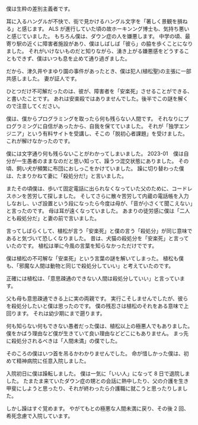僕は生粋の差別主義者です。

耳に入るハングルが不快で、街で見かけるハングル文字を「著しく景観を損ねる」と感じます。
ALS が進行していた頃の故ホーキンング博士も、気持ち悪いと感じていました。
もちろん僕は、ダウン症の人を嫌悪します。
中学の頃、最寄り駅の近くに障害者施設があり、僕はしばしば「彼ら」の脇を歩くことになりました。
それがいけないものだと知りながら、湧き上がる嫌悪感をどうすることもできず、僕はいつも息を止めて通り過ぎました。

だから、津久井やまゆり園の事件があったとき、僕は犯人(植松聖)の主張に一部共感しました。
妻が証人です。

ひとつだけ不可解だったのは、彼が、障害者を「安楽死」させることができる、と書いたことです。
あれは安楽殺ではありませんでした。後半でこの謎を解くので注意してください。

僕は、僕からプログラミングを取ったら何も残らない人間です。
それなりにプログラミングに自信があったから、自我を保てていました。
それが「独学エンジニア」という有料サイトを受講し、そこの「脱初心者課題」を受けました。
これが解けなかったのです。

僕には文字通り何も残らないことがわかってしまいました。
2023-01　僕は自分が一生愚者のままなのだと思い知って、躁うつ混交状態にありました。
その頃、飼い犬が頻繁に布団におしっこをかけていました。
躁に切り替わった僕は、たまりかねて妻に「殺処分だ!」と言いました。

またその頃僕は、歩いて固定電話に出られなくなっていた父のために、コードレスホンを苦労して探しました。
そしてさらに散々苦労して内蔵の電話帳を入力しなおし、いざ設置という段になったら今度は母が、「音が小さくて聞こえない」と言ったのです。
母は耳が遠くなっていました。
あまりの徒労感に僕は「二人とも殺処分だ」と妻の前で言いました。

言ってしばらくして、植松が言う「安楽死」と僕の言う「殺処分」が同じ意味であると気づいて恐しくなりました。
昔は、犬猫の殺処分を「安楽死」と言っていたのです。
植松は単に今風の言葉を知らなかっただけでです。

僕は植松の不可解な「安楽死」という言葉の謎を解いてしまった。
植松も僕も、「邪魔な人間は動物と同じで殺処分していい」と考えていたのです。

正確には植松は、「意思疎通のできない人間は殺処分していい」と言っています。

父も母も意思疎通できる上に実の両親です。
実行こそしませんでしたが、彼らを殺処分したいと僕は思ったのです。
僕の残忍さは植松のそれをある意味で上回ります。
それは幼少期にまで遡ります。

何も知らない何もできない愚者だった僕は、植松以上の極悪人でもありました。
僕をかばう理由など僕が生きていて良い理由などどこにもありません。
まっ先に殺処分されるべきは「人間未満」の僕でした。

そのころの僕はいつ首を吊るかわかりませんでした。
命が惜しかった僕は、初めて精神病院に任意入院しました。

入院初日に僕は躁転しました。
僕は一気に「いい人」になって 8 日で退院しました。
たまたま来ていたダウン症の甥との会話に熱中したり、父の介護を生き甲斐にしようと思ったり、それが終わったら介護職に就こうと思ったりしました。

しかし躁はすぐ覚めます。
やがてもとの極悪な人間未満に戻り、その後 2 回、希死念慮で入院しています。
